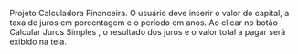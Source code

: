 Projeto Calculadora Financeira.
O usuário deve inserir o valor do capital, a taxa de juros em porcentagem e o período em anos.
Ao clicar no botão  Calcular Juros Simples , o resultado dos juros e o valor total a pagar será exibido na tela.
